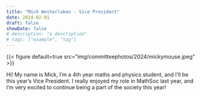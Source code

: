 ```yaml
---
title: "Mick Westerlaken - Vice President"
date: 2024-02-01
draft: false
showDate: false
# description: "a description"
# tags: ["example", "tag"]
---
```

{{< figure default=true src="img/committeephotos/2024/mickymouse.jpeg" >}}

Hi! My name is Mick, I’m a 4th year maths and physics student, and I’ll be this year’s Vice President. I really enjoyed my role in MathSoc last year, and I’m very excited to continue being a part of the society this year!
